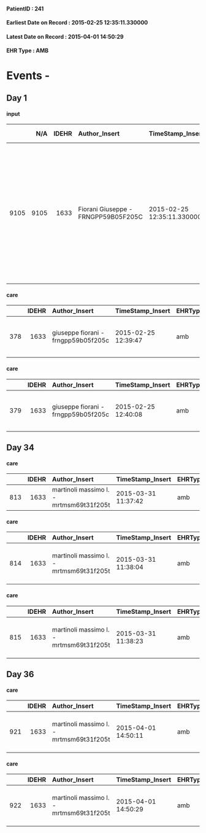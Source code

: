 
#### PatientID : 241
#### Earliest Date on Record : 2015-02-25 12:35:11.330000
#### Latest Date on Record : 2015-04-01 14:50:29
#### EHR Type : AMB

# Events - 

## Day 1

#### input
|      |    N/A |   IDEHR | Author_Insert                       | TimeStamp_Insert           | EHRType   |   PatientID |   IDDigitalSignDocument | persone_vicine   |   Unnamed: 0_x.1 |   IDANAMNESI_SOCIALE | Patient   | FamigliaAltro   | Paziente_T   | FamigliaAltro_T   |   Non_Rilevabile_x.1 | Note_Non_Rilevabile_x.1   | opt_Problemi   | ds_note_timori                                                                                 | chk_contr_sintomi   | opt_paziente_a   | opt_famiglia_a   | opt_adeguatezza   | ds_note_ad                                                                                                                                                                                        | opt_paziente_solo   | ds_note_con                                                                                                                                                                                                               | opt_presente_assente   | Presenza_minori   | Caregiver_principale   | opt_necessario   | opt_risorse_ec   | opt_paziente_psi   | opt_Ins_vol   | Needs     | opt_disponibilita_f   | opt_famiglia_psi   | opt_disponibilit_paz   |
|-----:|-------:|--------:|:------------------------------------|:---------------------------|:----------|------------:|------------------------:|:-----------------|-----------------:|---------------------:|:----------|:----------------|:-------------|:------------------|---------------------:|:--------------------------|:---------------|:-----------------------------------------------------------------------------------------------|:--------------------|:-----------------|:-----------------|:------------------|:--------------------------------------------------------------------------------------------------------------------------------------------------------------------------------------------------|:--------------------|:--------------------------------------------------------------------------------------------------------------------------------------------------------------------------------------------------------------------------|:-----------------------|:------------------|:-----------------------|:-----------------|:-----------------|:-------------------|:--------------|:----------|:----------------------|:-------------------|:-----------------------|
| 9105 |   9105 |    1633 | Fiorani Giuseppe - FRNGPP59B05F205C | 2015-02-25 12:35:11.330000 | AMB       |         241 |                   23927 | N/A              |              451 |                  286 | Si#1      | Si#1            | No#0         | Si#1              |                    0 | NR                        | No#0           | La figlia riferisce algie non del tutto controllate dalla terapia in atto con Tachipirina 1000 | controllo sintomi#0 | Indefinite#2     | Congruenti#1     | Si#1              | Buon supporto di rete familiare:i tre figli vivono nello steso comune di residenza della pz e garantiscono i supporti necessari,soprattutto la figlia Lucia,la quale √® infermiera professionale. | No#0                | La pz √® vedova dal 1991 e vive sola.Tre figli,tutti fuori casa e residenti a Gaggiano:Pietro di aa 57,Denise di aa 55 e Lucia di aa 50:quest'ultima √® infermiera professionale ed √® cgt con Mauro Montermini,FKT Vidas | Presente#1             | No#0              | La figlia Lucia        | No#0             | Adeguate#1       | No#0               | No#0          | Clinici#0 | No#0                  | No#0               | No#0                   |

#### care
|     |   IDEHR | Author_Insert                       | TimeStamp_Insert    | EHRType   |   PatientID |   IDGESTIONE_AUSILI |   ds_ncons |   opt_annulla_consegna | dt_Ric_consegna     | dt_ric_cons_forn    | opt_ausilio                                     |
|----:|--------:|:------------------------------------|:--------------------|:----------|------------:|--------------------:|-----------:|-----------------------:|:--------------------|:--------------------|:------------------------------------------------|
| 378 |    1633 | giuseppe fiorani - frngpp59b05f205c | 2015-02-25 12:39:47 | amb       |         241 |                 220 |      24656 |                      0 | 2015-02-16 00:00:00 | 2015-02-16 00:00:00 | electronic articulated bed with side rails # 14 |

#### care
|     |   IDEHR | Author_Insert                       | TimeStamp_Insert    | EHRType   |   PatientID |   IDGESTIONE_AUSILI |   ds_ncons |   opt_annulla_consegna | dt_Ric_consegna     | dt_ric_cons_forn    | opt_ausilio                             |
|----:|--------:|:------------------------------------|:--------------------|:----------|------------:|--------------------:|-----------:|-----------------------:|:--------------------|:--------------------|:----------------------------------------|
| 379 |    1633 | giuseppe fiorani - frngpp59b05f205c | 2015-02-25 12:40:08 | amb       |         241 |                 221 |      24656 |                      0 | 2015-02-16 00:00:00 | 2015-02-16 00:00:00 | antid air mattress with compressor # 16 |


## Day 34

#### care
|     |   IDEHR | Author_Insert                           | TimeStamp_Insert    | EHRType   |   PatientID |   IDGESTIONE_AUSILI |   ds_ncons |   ds_nritiro |   opt_annulla_consegna | dt_Ric_consegna     | dt_ric_cons_forn    | dt_ric_ritiro       | dt_ric_ritiro_forn   | opt_ausilio            |
|----:|--------:|:----------------------------------------|:--------------------|:----------|------------:|--------------------:|-----------:|-------------:|-----------------------:|:--------------------|:--------------------|:--------------------|:---------------------|:-----------------------|
| 813 |    1633 | martinoli massimo l. - mrtmsm69t31f205t | 2015-03-31 11:37:42 | amb       |         241 |                 656 |      24768 |        24927 |                      0 | 2015-03-05 00:00:00 | 2015-03-05 00:00:00 | 2015-03-30 00:00:00 | 2015-03-30 00:00:00  | comfortable chair # 21 |

#### care
|     |   IDEHR | Author_Insert                           | TimeStamp_Insert    | EHRType   |   PatientID |   IDGESTIONE_AUSILI |   ds_ncons |   ds_nritiro |   opt_annulla_consegna | dt_Ric_consegna     | dt_ric_cons_forn    | dt_ric_ritiro       | dt_ric_ritiro_forn   | opt_ausilio                             |
|----:|--------:|:----------------------------------------|:--------------------|:----------|------------:|--------------------:|-----------:|-------------:|-----------------------:|:--------------------|:--------------------|:--------------------|:---------------------|:----------------------------------------|
| 814 |    1633 | martinoli massimo l. - mrtmsm69t31f205t | 2015-03-31 11:38:04 | amb       |         241 |                 657 |      24656 |        24927 |                      0 | 2015-02-16 00:00:00 | 2015-02-16 00:00:00 | 2015-03-30 00:00:00 | 2015-03-30 00:00:00  | antid air mattress with compressor # 16 |

#### care
|     |   IDEHR | Author_Insert                           | TimeStamp_Insert    | EHRType   |   PatientID |   IDGESTIONE_AUSILI |   ds_ncons |   ds_nritiro |   opt_annulla_consegna | dt_Ric_consegna     | dt_ric_cons_forn    | dt_ric_ritiro       | dt_ric_ritiro_forn   | opt_ausilio                                     |
|----:|--------:|:----------------------------------------|:--------------------|:----------|------------:|--------------------:|-----------:|-------------:|-----------------------:|:--------------------|:--------------------|:--------------------|:---------------------|:------------------------------------------------|
| 815 |    1633 | martinoli massimo l. - mrtmsm69t31f205t | 2015-03-31 11:38:23 | amb       |         241 |                 658 |      24656 |        24927 |                      0 | 2015-02-16 00:00:00 | 2015-02-16 00:00:00 | 2015-03-30 00:00:00 | 2015-03-30 00:00:00  | electronic articulated bed with side rails # 14 |


## Day 36

#### care
|     |   IDEHR | Author_Insert                           | TimeStamp_Insert    | EHRType   |   PatientID |   IDGESTIONE_AUSILI |   ds_ncons |   ds_nbolla | dt_consegna         |   ds_nritiro |   opt_annulla_consegna | dt_Ric_consegna     | dt_ric_cons_forn    | dt_ric_ritiro       | dt_ric_ritiro_forn   | opt_ausilio                                     |
|----:|--------:|:----------------------------------------|:--------------------|:----------|------------:|--------------------:|-----------:|------------:|:--------------------|-------------:|-----------------------:|:--------------------|:--------------------|:--------------------|:---------------------|:------------------------------------------------|
| 921 |    1633 | martinoli massimo l. - mrtmsm69t31f205t | 2015-04-01 14:50:11 | amb       |         241 |                 764 |      24656 |         176 | 2015-02-17 00:00:00 |        24927 |                      0 | 2015-02-16 00:00:00 | 2015-02-16 00:00:00 | 2015-03-30 00:00:00 | 2015-03-30 00:00:00  | electronic articulated bed with side rails # 14 |

#### care
|     |   IDEHR | Author_Insert                           | TimeStamp_Insert    | EHRType   |   PatientID |   IDGESTIONE_AUSILI |   ds_ncons |   ds_nbolla | dt_consegna         |   ds_nritiro |   opt_annulla_consegna | dt_Ric_consegna     | dt_ric_cons_forn    | dt_ric_ritiro       | dt_ric_ritiro_forn   | opt_ausilio                             |
|----:|--------:|:----------------------------------------|:--------------------|:----------|------------:|--------------------:|-----------:|------------:|:--------------------|-------------:|-----------------------:|:--------------------|:--------------------|:--------------------|:---------------------|:----------------------------------------|
| 922 |    1633 | martinoli massimo l. - mrtmsm69t31f205t | 2015-04-01 14:50:29 | amb       |         241 |                 765 |      24656 |         176 | 2015-02-17 00:00:00 |        24927 |                      0 | 2015-02-16 00:00:00 | 2015-02-16 00:00:00 | 2015-03-30 00:00:00 | 2015-03-30 00:00:00  | antid air mattress with compressor # 16 |


